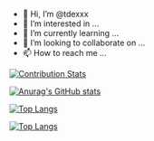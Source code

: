 - 👋 Hi, I’m @tdexxx
- 👀 I’m interested in ...
- 🌱 I’m currently learning ...
- 💞️ I’m looking to collaborate on ...
- 📫 How to reach me ...

<!---
tdexxx/tdexxx is a ✨ special ✨ repository because its `README.md` (this file) appears on your GitHub profile.
You can click the Preview link to take a look at your changes.
--->
[![Contribution Stats](https://github-contribution-stats.vercel.app/api/?username=tdexxx)](https://github.com/LordDashMe/github-contribution-stats/)

[![Anurag's GitHub stats](https://github-readme-stats.vercel.app/api?username=tdexxx)](https://github.com/anuraghazra/github-readme-stats)

[![Top Langs](https://github-readme-stats.vercel.app/api/top-langs/?username=tdexxx)](https://github.com/anuraghazra/github-readme-stats)

[![Top Langs](https://github-readme-stats.vercel.app/api/top-langs/?username=tdexxx&layout=compact)](https://github.com/anuraghazra/github-readme-stats)
